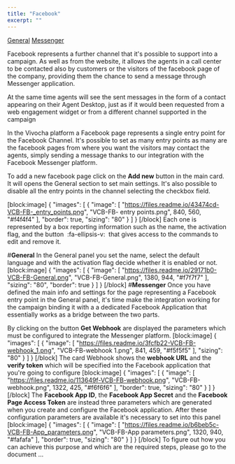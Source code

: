 ```yaml
---
title: "Facebook"
excerpt: ""
---
```

[General](#section--general-)
[Messenger](#section--messenger-)
<br>

Facebook represents a further channel that it's possible to support into a campaign. As well as from the website, it allows the agents in a call center to be contacted also by customers or the visitors of the facebook page of the company, providing them the chance to send a message through Messenger application.

At the same time agents will see the sent messages in the form of a contact appearing on their Agent Desktop, just as if it would been requested from a web engagement widget or from a different channel supported in the campaign

In the Vivocha platform a Facebook page represents a single entry point for the Facebook Channel. It's possible to set as many entry points as many are the facebook pages from where  you want the visitors may contact the agents, simply sending a message thanks to our integration with the Facebook Messenger platform.

To add a new facebook page click on the **Add new** button in the main card. It will opens the General section to set main settings. It's also possible to disable all the entry points in the channel selecting the checkbox field.


[block:image]
{
  "images": [
    {
      "image": [
        "https://files.readme.io/43474cd-VCB-FB-_entry_points.png",
        "VCB-FB- entry points.png",
        840,
        560,
        "#f4f4f4"
      ],
      "border": true,
      "sizing": "80"
    }
  ]
}
[/block]
Each one is represented by a box reporting information such as the name, the activation flag, and the button &nbsp;:fa-ellipsis-v:&nbsp; that gives access to the commands to edit and remove it.

#**General**
In the General panel you set the name, select the default language and with the activation flag decide whether it is enabled or not.
[block:image]
{
  "images": [
    {
      "image": [
        "https://files.readme.io/29171b0-VCB-FB-General.png",
        "VCB-FB-General.png",
        1380,
        944,
        "#f7f7f7"
      ],
      "sizing": "80",
      "border": true
    }
  ]
}
[/block]
#**Messenger**
Once you have defined the main info and settings for the page representing a Facebook entry point in the General panel, it's time make the integration working for the campaign binding it with a a dedicated Facebook Application that essentially works as a bridge between the two parts.

By clicking on the button **Get Webhook** are displayed the parameters which must be configured to integrate the Messenger platform.
[block:image]
{
  "images": [
    {
      "image": [
        "https://files.readme.io/3fcfb22-VCB-FB-webhook_1.png",
        "VCB-FB-webhook 1.png",
        841,
        459,
        "#f5f5f5"
      ],
      "sizing": "80"
    }
  ]
}
[/block]
The card Webhook shows the **webhook URL** and the **verify token** which will be  specified into the Facebook application that you're going to configure 
[block:image]
{
  "images": [
    {
      "image": [
        "https://files.readme.io/113649f-VCB-FB-webhook.png",
        "VCB-FB-webhook.png",
        1322,
        425,
        "#f6f6f6"
      ],
      "border": true,
      "sizing": "80"
    }
  ]
}
[/block]
The **Facebook App ID**, the **Facebook App Secret** and the **Facebook Page Access Token** are instead three parameters which are generated when you create and configure the Facebook application. After these configuration parameters are available it's necessary to set into this panel
[block:image]
{
  "images": [
    {
      "image": [
        "https://files.readme.io/b6beb5c-VCB-FB-App_parameters.png",
        "VCB-FB-App parameters.png",
        1320,
        940,
        "#fafafa"
      ],
      "border": true,
      "sizing": "80"
    }
  ]
}
[/block]
To figure out how you can achieve this purpose and which are the required steps, please go to the document ...